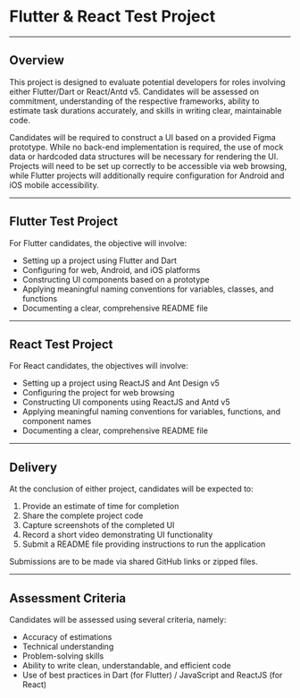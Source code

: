 # Flutter & React Test Project

***

## Overview 

This project is designed to evaluate potential developers for roles involving either Flutter/Dart or React/Antd v5. Candidates will be assessed on commitment, understanding of the respective frameworks, ability to estimate task durations accurately, and skills in writing clear, maintainable code. 

Candidates will be required to construct a UI based on a provided Figma prototype. While no back-end implementation is required, the use of mock data or hardcoded data structures will be necessary for rendering the UI. Projects will need to be set up correctly to be accessible via web browsing, while Flutter projects will additionally require configuration for Android and iOS mobile accessibility.

---

## Flutter Test Project

For Flutter candidates, the objective will involve:

- Setting up a project using Flutter and Dart
- Configuring for web, Android, and iOS platforms
- Constructing UI components based on a prototype 
- Applying meaningful naming conventions for variables, classes, and functions
- Documenting a clear, comprehensive README file

---

## React Test Project

For React candidates, the objectives will involve:

- Setting up a project using ReactJS and Ant Design v5
- Configuring the project for web browsing
- Constructing UI components using ReactJS and Antd v5
- Applying meaningful naming conventions for variables, functions, and component names
- Documenting a clear, comprehensive README file

---

## Delivery 

At the conclusion of either project, candidates will be expected to:

1. Provide an estimate of time for completion
2. Share the complete project code 
3. Capture screenshots of the completed UI 
4. Record a short video demonstrating UI functionality 
5. Submit a README file providing instructions to run the application

Submissions are to be made via shared GitHub links or zipped files. 

---

## Assessment Criteria

Candidates will be assessed using several criteria, namely:

- Accuracy of estimations
- Technical understanding
- Problem-solving skills
- Ability to write clean, understandable, and efficient code
- Use of best practices in Dart (for Flutter) / JavaScript and ReactJS (for React)
